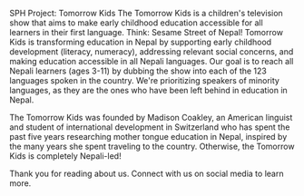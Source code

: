 SPH Project: Tomorrow Kids
The Tomorrow Kids is a children's television show that aims to make early childhood education accessible for all learners in their first language. Think: Sesame Street of Nepal! Tomorrow Kids is transforming education in Nepal by supporting early childhood development (literacy, numeracy), addressing relevant social concerns, and making education accessible in all Nepali languages. Our goal is to reach all Nepali learners (ages 3-11) by dubbing the show into each of the 123 languages spoken in the country. We're prioritizing speakers of minority languages, as they are the ones who have been left behind in education in Nepal.

The Tomorrow Kids was founded by Madison Coakley, an American linguist and student of international development in Switzerland who has spent the past five years researching mother tongue education in Nepal, inspired by the many years she spent traveling to the country. Otherwise, the Tomorrow Kids is completely Nepali-led!

Thank you for reading about us. Connect with us on social media to learn more.
